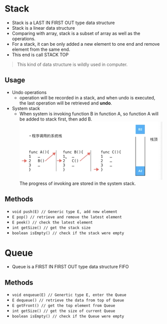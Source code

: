 # Stack

- Stack is a LAST IN FIRST OUT type data structure
- Stack is a linear data structure
- Comparing with array, stack is a subset of array as well as the operations.
- For a stack, it can be only added a new element to one end and remove element from the same end.
- This end is call STACK TOP 

> This kind of data structure is wildly used in computer.

## Usage
- Undo operations
  - operation will be recorded in a stack, and when undo is executed, the last operation will be retrieved and __undo__.
- System stack
  - When system is invoking function B in function A, so function A will be added to stack first, then add B. 
  ![system stack](./img/systemstack.png)
  The progress of invoking are stored in the system stack.
  

## Methods
- `void push(E) // Generic type E, add new element`
- `E pop() // retrieve and remove the latest element`
- `E peek() // check the latest element`
- `int getSize() // get the stack size`
- `boolean isEmpty() // check if the stack were empty`

# Queue

- Queue is a FIRST IN FIRST OUT type data structure FIFO

## Methods
- `void enqueue(E) // Genertic type E, enter the Queue`
- `E dequeue() // retrieve the data from top of Queue`
- `E getFront() // get the top element from Queue`
- `int getSize() // get the size of current Queue`
- `boolean isEmpty() // check if the Queue were empty`
 
